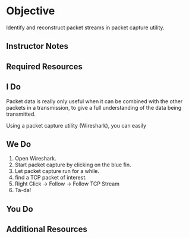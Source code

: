# Objective
Identify and reconstruct packet streams in packet capture utility.

## Instructor Notes

## Required Resources

## I Do
Packet data is really only useful when it can be combined with the other packets in a transmission, to give a full understanding of the data being transmitted. 

Using a packet capture utility (Wireshark), you can easily  

## We Do

1. Open Wireshark.
2. Start packet capture by clicking on the blue fin. 
3. Let packet capture run for a while. 
4. find a TCP packet of interest. 
5. Right Click -> Follow -> Follow TCP Stream
6. Ta-da!

## You Do

## Additional Resources

<!--stackedit_data:
eyJoaXN0b3J5IjpbLTE5NjYyMDA2NjEsLTE0NzA1MjgyNTcsLT
EzMDIzODEyOTddfQ==
-->